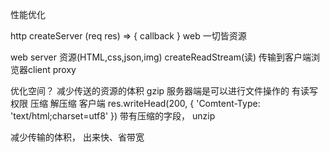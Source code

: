性能优化

http createServer (req res) => { callback }
web  一切皆资源

web  server 资源(HTML,css,json,img) createReadStream(读)
传输到客户端浏览器client proxy

优化空间？
减少传送的资源的体积  gzip
服务器端是可以进行文件操作的  有读写权限 压缩 解压缩
客户端
res.writeHead(200, {
    'Comtent-Type: 'text/html;charset=utf8'
})
带有压缩的字段， unzip

减少传输的体积， 出来快、省带宽

